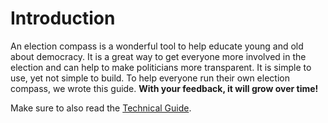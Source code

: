 # Introduction

An election compass is a wonderful tool to help educate young and old about democracy. It is a great
way to get everyone more involved in the election and can help to make politicians more transparent.
It is simple to use, yet not simple to build. To help everyone run their own election compass, we
wrote this guide. **With your feedback, it will grow over time!**

Make sure to also read the [Technical Guide](../technical/overview.html).